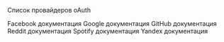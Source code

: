 Список провайдеров oAuth

Facebook документация
Google документация
GitHub документация
Reddit документация
Spotify документация
Yandex документация


